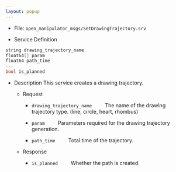 ```yaml
---
layout: popup
---
```


- File: `open_manipulator_msgs/SetDrawingTrajectory.srv`

- Service Definition
 ```c
string drawing_trajectory_name
float64[] param
float64 path_time
---
bool is_planned
```

- Description
This service creates a drawing trajectory.

  - Request
    * `drawing_trajectory_name`
&emsp;&emsp; The name of the drawing trajectory type. (line, circle, heart, rhombus)

    * `param`
&emsp;&emsp; Parameters required for the drawing trajectory generation.

    * `path_time`
&emsp;&emsp; Total time of the trajectory.

  - Response
    * `is_planned`
&emsp;&emsp; Whether the path is created.
